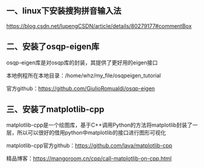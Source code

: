 ## 一、linux下安装搜狗拼音输入法

https://blog.csdn.net/lupengCSDN/article/details/80279177#commentBox

## 二、安装了osqp-eigen库

osqp-eigen库是对osqp库的封装，其提供了更好用的eigen接口

本地例程所在本地目录：/home/whz/my_file/osqpeigen_tutorial

官方github：https://github.com/GiulioRomualdi/osqp-eigen

## 三、安装了matplotlib-cpp

matplotlib-cpp是一个绘图库，基于C++调用Python的方法将matplotlib封装了一层，所以可以很好的借用python中matplotlib的接口进行图形可视化

matplotlib-cpp官方github：https://github.com/lava/matplotlib-cpp

精品博客：https://mangoroom.cn/cpp/call-matplotlib-on-cpp.html